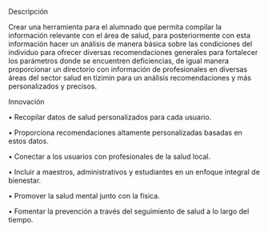 Descripción

Crear una herramienta para el alumnado que permita compilar la información relevante con el área de salud, para posteriormente con esta información hacer un análisis de manera básica sobre las condiciones del individuo para ofrecer diversas recomendaciones generales para fortalecer los parámetros donde se encuentren deficiencias, de igual manera proporcionar un directorio con información de profesionales en diversas áreas del sector salud en tizimin para un análisis recomendaciones y más personalizados y precisos.

Innovación

•	Recopilar datos de salud personalizados para cada usuario.

•	Proporciona recomendaciones altamente personalizadas basadas en estos datos.

•	Conectar a los usuarios con profesionales de la salud local.

•	Incluir a maestros, administrativos y estudiantes en un enfoque integral de bienestar.

•	Promover la salud mental junto con la física.

•	Fomentar la prevención a través del seguimiento de salud a lo largo del tiempo.



